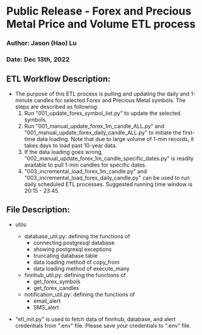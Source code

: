 
# Public Release - Forex and Precious Metal Price and Volume ETL process
### Author: Jason (Hao) Lu
### Date: Dec 13th, 2022


## ETL Workflow Description: 
- The purpose of this ETL process is pulling and updating the daily and 1-minute candles for selected Forex and Precious Metal symbols. The steps are described as following:
    1. Run "001_update_forex_symbol_list.py" to update the selected symbols.
    2. Run "001_manual_update_forex_1m_candle_ALL.py" and "001_manual_update_forex_daily_candle_ALL.py" to initiate the first-time data loading. Note that due to large volume of 1-min records, it takes days to load past 10-year data.
    3. If the data loading goes wrong, "002_manual_update_forex_1m_candle_specific_dates.py" is readily available to pull 1-min candles for specific dates. 
    4. "003_incremental_load_forex_1m_candle.py" and "003_incremental_load_forex_daily_candle.py" can be used to run daily scheduled ETL processes. Suggested running time window is 20:15 - 23:45.
## File Description:
- utils:
    - database_util.py: defining the functions of 
        - connecting postgresql database
        - showing postgresql exceptions
        - truncating database table
        - data loading method of copy_from
        - data loading method of execute_many
    - finnhub_util.py: defining the functions of 
        - get_forex_symbols
        - get_forex_candles
    - notification_util.py: defining the functions of
        - email_alert
        - SMS_alert

- "etl_init.py" is used to fetch data of finnhub, database, and alert credentials from ".env" file. Please save your credentials to ".env" file.

